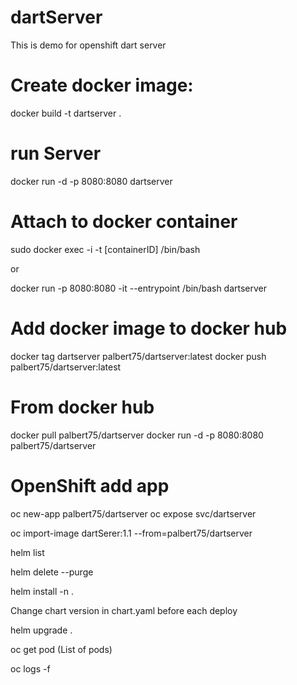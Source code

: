 # dartServer

This is demo for openshift dart server

# Create docker image:

docker  build  -t dartserver .

# run Server

docker run -d -p 8080:8080 dartserver

# Attach to docker container

sudo docker exec -i -t  [containerID] /bin/bash

or

docker run -p 8080:8080  -it --entrypoint /bin/bash dartserver

# Add docker image to docker hub

docker tag  dartserver palbert75/dartserver:latest
docker push palbert75/dartserver:latest


# From docker hub
docker pull palbert75/dartserver
docker run -d -p 8080:8080 palbert75/dartserver


# OpenShift add app

oc new-app palbert75/dartserver
oc expose svc/dartserver

oc import-image dartSerer:1.1 --from=palbert75/dartserver


helm list

helm delete --purge <releasename>

helm install -n <name of install>  .

Change chart version in chart.yaml before each deploy

helm upgrade <name of install> .

oc get pod  (List of pods)


oc logs -f <pod name>
